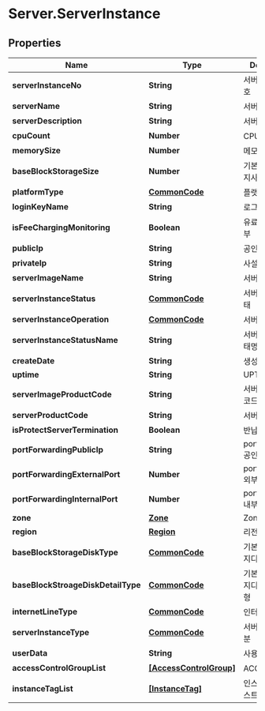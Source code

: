 # Server.ServerInstance

## Properties
Name | Type | Description | Notes
------------ | ------------- | ------------- | -------------
**serverInstanceNo** | **String** | 서버인스턴스번호 | [optional] 
**serverName** | **String** | 서버명 | [optional] 
**serverDescription** | **String** | 서버설명 | [optional] 
**cpuCount** | **Number** | CPU수 | [optional] 
**memorySize** | **Number** | 메모리사이즈 | [optional] 
**baseBlockStorageSize** | **Number** | 기본블럭스토리지사이즈 | [optional] 
**platformType** | [**CommonCode**](CommonCode.md) | 플랫폼구분 | [optional] 
**loginKeyName** | **String** | 로그인키명 | [optional] 
**isFeeChargingMonitoring** | **Boolean** | 유료모니터링여부 | [optional] 
**publicIp** | **String** | 공인IP | [optional] 
**privateIp** | **String** | 사설IP | [optional] 
**serverImageName** | **String** | 서버이미지명 | [optional] 
**serverInstanceStatus** | [**CommonCode**](CommonCode.md) | 서버인스턴스상태 | [optional] 
**serverInstanceOperation** | [**CommonCode**](CommonCode.md) | 서버인스턴스OP | [optional] 
**serverInstanceStatusName** | **String** | 서버인스턴스상태명 | [optional] 
**createDate** | **String** | 생성일자 | [optional] 
**uptime** | **String** | UPTIME | [optional] 
**serverImageProductCode** | **String** | 서버이미지상품코드 | [optional] 
**serverProductCode** | **String** | 서버상품코드 | [optional] 
**isProtectServerTermination** | **Boolean** | 반납보호여부 | [optional] 
**portForwardingPublicIp** | **String** | portForwarding 공인 Ip | [optional] 
**portForwardingExternalPort** | **Number** | portForwarding 외부 포트 | [optional] 
**portForwardingInternalPort** | **Number** | portForwarding 내부 포트 | [optional] 
**zone** | [**Zone**](Zone.md) | Zone | [optional] 
**region** | [**Region**](Region.md) | 리전 | [optional] 
**baseBlockStorageDiskType** | [**CommonCode**](CommonCode.md) | 기본블록스토리지디스크유형 | [optional] 
**baseBlockStroageDiskDetailType** | [**CommonCode**](CommonCode.md) | 기본블록스토리지디스크상세유형 | [optional] 
**internetLineType** | [**CommonCode**](CommonCode.md) | 인터넷라인구분 | [optional] 
**serverInstanceType** | [**CommonCode**](CommonCode.md) | 서버인스턴스구분 | [optional] 
**userData** | **String** | 사용자데이타 | [optional] 
**accessControlGroupList** | [**[AccessControlGroup]**](AccessControlGroup.md) | ACG리스트 | [optional] 
**instanceTagList** | [**[InstanceTag]**](InstanceTag.md) | 인스턴스태그리스트 | [optional] 


